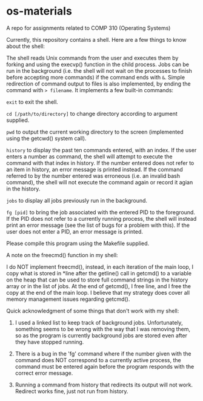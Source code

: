 # os-materials
A repo for assignments related to COMP 310 (Operating Systems)

Currently, this repository contains a shell. Here are a few things to know about the shell:

The shell reads Unix commands from the user and executes them by forking and using the execvp() function in the child process. Jobs can be run in the background (i.e. the shell will not wait on the processes to finish before accepting more commands) if the command ends with `&`. Simple redirection of command output to files is also implemented, by ending the command with `> filename`. It implements a few built-in commands:

`exit` to exit the shell.

`cd [/path/to/directory]` to change directory according to argument supplied.

`pwd` to output the current working directory to the screen (implemented using the getcwd() system call).

`history` to display the past ten commands entered, with an index. If the user enters a number as command, the shell will attempt to execute the command with that index in history. If the number entered does not refer to an item in history, an error message is printed instead. If the command referred to by the number entered was erroneous (i.e. an invalid bash command), the shell will not execute the command again or record it agian in the history.

`jobs` to display all jobs previously run in the background.

`fg [pid]` to bring the job associated with the entered PID to the foreground. If the PID does not refer to a currently running process, the shell will instead print an error message (see the list of bugs for a problem with this). If the user does not enter a PID, an error message is printed.

Please compile this program using the Makefile supplied.

A note on the freecmd() function in my shell:

I do NOT implement freecmd(), instead, in each iteration of the main loop, I copy what is stored in *line after the getline() call in getcmd() to a variable on the heap that can be used to store full command strings in the history array or in the list of jobs. At the end of getcmd(), I free line, and I free the copy at the end of the main loop. I believe that my strategy does cover all memory management issues regarding getcmd().

Quick acknowledgment of some things that don't work with my shell:

1. I used a linked list to keep track of background jobs. Unfortunately, something seems to be wrong with the way that I was removing them, so as the program is currently background jobs are stored even after they have stopped running.

2. There is a bug in the 'fg' command where if the number given with the command does NOT correspond to a currently active process, the command must be entered again before the program responds with the correct error message.

3. Running a command from history that redirects its output will not work. Redirect works fine, just not run from history.

